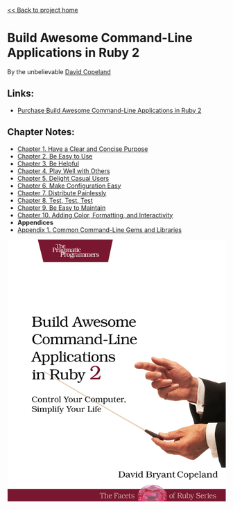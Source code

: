 [&lt;&lt; Back to project home](../README.md)

# Build Awesome Command-Line Applications in Ruby 2

By the unbelievable [David Copeland](http://naildrivin5.com/)

## Links:

- [Purchase Build Awesome Command-Line Applications in Ruby 2](https://pragprog.com/book/dccar2/build-awesome-command-line-applications-in-ruby-2)

## Chapter Notes:

- [Chapter 1. Have a Clear and Concise Purpose](ch01-have-a-clear-and-concise-purpose.md)
- [Chapter 2. Be Easy to Use](ch02-be-easy-to-use.md)
- [Chapter 3. Be Helpful](ch03-be-helpful.md)
- [Chapter 4. Play Well with Others](ch04-play-well-with-others.md)
- [Chapter 5. Delight Casual Users](ch05-delight-casual-users.md)
- [Chapter 6. Make Configuration Easy](ch06-make-configuration-easy.md)
- [Chapter 7. Distribute Painlessly](ch07-distribute-painlessly.md)
- [Chapter 8. Test, Test, Test](ch08-test-test-test.md)
- [Chapter 9. Be Easy to Maintain](ch09-be-easy-to-maintain.md)
- [Chapter 10. Adding Color, Formatting, and Interactivity](ch10-adding-color-formatting-and-interactivity.md)
- **Appendices**
- [Appendix 1. Common Command-Line Gems and Libraries](ap01-common-command-line-gems-and-libraries.md)

![book cover](cover.jpg)
